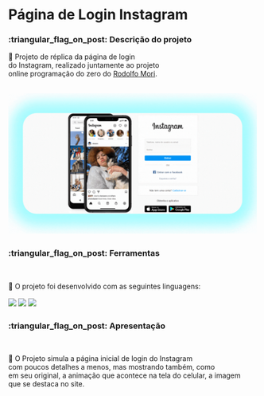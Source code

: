 # Página de Login Instagram

<h3>:triangular_flag_on_post: Descrição do projeto</h3> 

:small_blue_diamond: Projeto de réplica da página de login <br> do Instagram, realizado juntamente ao projeto <br> online programação do zero do
<a href="https://github.com/rodolfomori?tab=repositories">Rodolfo Mori</a>.
<br><br>

<img align="center" width="500px" src="https://github.com/camilaMrt/Login-Instagram-simples/blob/main/img/gif%20insta.gif?raw=true">

<br>

##

<h3>:triangular_flag_on_post: Ferramentas</h3> <br>

:small_blue_diamond: O projeto foi desenvolvido com as seguintes linguagens: &emsp;&emsp;

<img width="61" align="center" src="https://img.shields.io/badge/HTML5-E34F26?style=for-the-badge&logo=html5&logoColor=white">
<img width="53" align="center" src="https://img.shields.io/badge/CSS3-1572B6?style=for-the-badge&logo=css3&logoColor=white">
<img width="87" align="center" src="https://img.shields.io/badge/JavaScript-323330?style=for-the-badge&logo=javascript&logoColor=F7DF1E">

##

<h3>:triangular_flag_on_post: Apresentação</h3> <br>

:small_blue_diamond: O Projeto simula a página inicial de login do Instagram <br> com poucos detalhes a menos, 
mas mostrando também, como <br> em seu original, a animação que acontece na tela do celular, a imagem <br> que se destaca no site.

